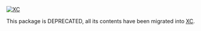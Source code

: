 [![XC](https://github.com/xcfem/xc/blob/master/doc/logo/xc_logo_100x80.jpeg)](https://sites.google.com/site/xcfemanalysis)

This package is DEPRECATED, all its contents have been migrated into <a href="https://github.com/xcfem/xc" target="_new">XC</a>.
